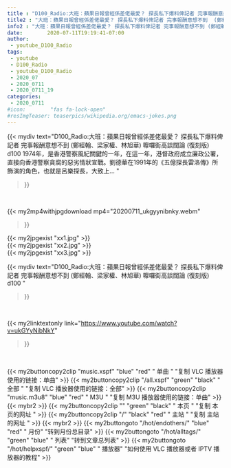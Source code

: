 ```yaml
---
title : "D100_Radio:大班：蘋果日報曾經係差佬最愛？ 探長私下爆料俾記者 完事報酬意想不到  (鄭經翰、梁家權、林旭華) 嚤囉街高談闊論 (復刻版) d100 "
title2 : "大班：蘋果日報曾經係差佬最愛？ 探長私下爆料俾記者 完事報酬意想不到  (鄭經翰、梁家權、林旭華) 嚤囉街高談闊論 (復刻版) d100 "
info2 : "大班：蘋果日報曾經係差佬最愛？ 探長私下爆料俾記者 完事報酬意想不到 (鄭經翰、梁家權、林旭華) 嚤囉街高談闊論 (復刻版) d100 1974年，是香港警察風紀關鍵的一年，在這一年，港督政府成立廉政公署，直接向香港警察貪腐的惡劣情狀宣戰。劉德華在1991年的《五億探長雷洛傳》所飾演的角色，也就是呂樂探長，大致上... "
date:        2020-07-11T19:19:41-07:00
author:
 - youtube_D100_Radio
tags:
 - youtube
 - D100_Radio
 - youtube_D100_Radio
 - 2020_07
 - 2020_0711
 - 2020_0711_19
categories:
 - 2020_0711
#icon:        "fas fa-lock-open"
#resImgTeaser: teaserpics/wikipedia.org/emacs-jokes.png
---
```


{{< mydiv text="D100_Radio:大班：蘋果日報曾經係差佬最愛？ 探長私下爆料俾記者 完事報酬意想不到 (鄭經翰、梁家權、林旭華) 嚤囉街高談闊論 (復刻版) d100 1974年，是香港警察風紀關鍵的一年，在這一年，港督政府成立廉政公署，直接向香港警察貪腐的惡劣情狀宣戰。劉德華在1991年的《五億探長雷洛傳》所飾演的角色，也就是呂樂探長，大致上... "
>}}
<br>


{{< my2mp4withjpgdownload mp4="20200711_ukgyynibnky.webm"
>}}

{{< my2jpgexist "xx1.jpg" >}}<br>
{{< my2jpgexist "xx2.jpg" >}}<br>
{{< my2jpgexist "xx3.jpg" >}}<br>



{{< mydiv text="D100_Radio:大班：蘋果日報曾經係差佬最愛？ 探長私下爆料俾記者 完事報酬意想不到  (鄭經翰、梁家權、林旭華) 嚤囉街高談闊論 (復刻版) d100 "
>}}
<br>

{{< my2linktextonly link="https://www.youtube.com/watch?v=ukGYyNibNkY"
>}}


<br>

{{< my2buttoncopy2clip "music.xspf"        "blue"   "red"    " 单曲 "  "复制 VLC 播放器使用的链接：单曲" >}} {{< my2buttoncopy2clip "/all.xspf"         "green"  "black"  " 全部 "  "复制 VLC 播放器使用的链接：全部" >}} {{< my2buttoncopy2clip "music.m3u8"        "blue"   "red"    " M3U  "    "复制 M3U 播放器使用的链接：单曲" >}} {{< mybr2 >}} {{< my2buttoncopy2clip ""                  "green"  "black"  " 本页 "    "复制 本页的网址 " >}} {{< my2buttoncopy2clip "/"                 "black"  "red"    " 主站 "    "复制 主站的网址 " >}} {{< mybr2 >}} {{< my2buttongoto      "/hot/endothers/"   "blue"   "red"    " 月份"   "转到月份总目录" >}} {{< my2buttongoto      "/hot/alltags/"     "green"  "blue"   " 列表"   "转到文章总列表" >}} {{< my2buttongoto      "/hot/helpxspf/"    "green"  "blue"   " 播放器" "如何使用 VLC 播放器或者 IPTV 播放器的教程" >}} 
